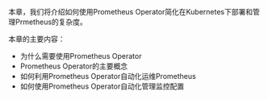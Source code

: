 本章，我们将介绍如何使用Prometheus Operator简化在Kubernetes下部署和管理Prmetheus的复杂度。

本章的主要内容：

-   为什么需要使用Prometheus Operator
-   Prometheus Operator的主要概念
-   如何利用Prometheus Operator自动化运维Prometheus
-   如何使用Prometheus Operator自动化管理监控配置